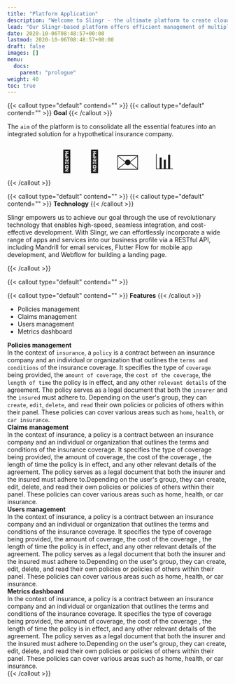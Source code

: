 ```yaml
---
title: "Platform Application"
description: "Welcome to Slingr - the ultimate platform to create cloud apps that integrate with other SaaS solutions seamlessly! If you're wondering what Slingr is, then look no further. "
lead: "Our Slingr-based platform offers efficient management of multiple funcionalities"
date: 2020-10-06T08:48:57+00:00
lastmod: 2020-10-06T08:48:57+00:00
draft: false
images: []
menu:
  docs:
    parent: "prologue"
weight: 40
toc: true
---
```



<style>
.centerimage {
  padding-top: 1em;
  display: flex;
  justify-content: center;
  padding-bottom: 2em;

}
</style>

<style>
  .emoji-grid {
    display: flex;
    flex-wrap: wrap;
    justify-content: center;
    align-items: center;
  }

<style>
  .emoji-grid {
    display: flex;
    flex-wrap: wrap;
    justify-content: center;
    align-items: center;
  }
  
  .emoji-grid span {
    font-size: 3rem;
    line-height: 3rem;
    padding: 1rem;
    display: flex;
    justify-content: center;
    align-items: center;
  }
</style>


{{< callout type="default" contend="" >}}
{{< callout type="default" contend="" >}}
<b>Goal</b>
{{< /callout >}}


The <code>aim</code> of the platform is to consolidate all the essential features into an integrated solution for a hypothetical insurance company.
<br>

<div class="emoji-grid">
  <span>📃</span>
  <span>📢</span>
  <span>✉️</span>
  <span>📊</span>
</div>
{{< /callout >}}


{{< callout type="default" contend="" >}}
{{< callout type="default" contend="" >}}
<b>Technology</b>
{{< /callout >}}

Slingr empowers us to achieve our goal through the use of revolutionary technology that enables high-speed, seamless integration, and cost-effective development. With Slingr, we can effortlessly incorporate a wide range of apps and services into our business profile via a RESTful API, including Mandrill for email services, Flutter Flow for mobile app development, and Webflow for building a landing page.

{{< /callout >}}


{{< callout type="default" contend="" >}}

{{< callout type="default" contend="" >}}
<b>Features</b>
{{< /callout >}}
<ul class="list-group">
 
<li class="list-group-item" >
Policies management
</li>
<li class="list-group-item" >
Claims management
</li>
<li class="list-group-item" >
Users management 
</li>
<li class="list-group-item" >
Metrics dashboard
</li>
</ul>
<div class="summary2">
<b>Policies management</b><br>
In the context of <code>insurance</code>, a <code>policy</code> is a contract between an insurance company and an individual or organization that outlines the <code>terms and conditions</code> of the insurance coverage. It specifies the type of <code>coverage</code> being provided, the <code>amount of coverage</code>, the <code>cost of the coverage</code>, the <code>length of time</code> the policy is in effect, and any other <code>relevant details</code> of the agreement. The policy serves as a legal document that both the <code>insurer</code> and the <code>insured</code> must adhere to. Depending on the user's group, they can <code>create</code>, <code>edit</code>, <code>delete</code>, and <code>read</code> their own policies or policies of others within their panel. These policies can cover various areas such as <code>home</code>, <code>health</code>, or <code>car insurance</code>.



</div>
<div class="summary2">
<b>Claims management</b><br>
In the context of insurance, a policy is a contract between an insurance company and an individual or organization that outlines the terms and conditions of the insurance coverage. It specifies the type of coverage being provided, the amount of coverage, the cost of the coverage , the length of time the policy is in effect, and any other relevant details of the agreement. The policy serves as a legal document that both the insurer and the insured must adhere to.Depending on the user's group, they can create, edit, delete, and read their own policies or policies of others within their panel. These policies can cover various areas such as home, health, or car insurance.

</div>
<div class="summary2">
<b>Users management </b><br>
In the context of insurance, a policy is a contract between an insurance company and an individual or organization that outlines the terms and conditions of the insurance coverage. It specifies the type of coverage being provided, the amount of coverage, the cost of the coverage , the length of time the policy is in effect, and any other relevant details of the agreement. The policy serves as a legal document that both the insurer and the insured must adhere to.Depending on the user's group, they can create, edit, delete, and read their own policies or policies of others within their panel. These policies can cover various areas such as home, health, or car insurance.

</div>
<div class="summary2">
<b>Metrics dashboard</b><br>
In the context of insurance, a policy is a contract between an insurance company and an individual or organization that outlines the terms and conditions of the insurance coverage. It specifies the type of coverage being provided, the amount of coverage, the cost of the coverage , the length of time the policy is in effect, and any other relevant details of the agreement. The policy serves as a legal document that both the insurer and the insured must adhere to.Depending on the user's group, they can create, edit, delete, and read their own policies or policies of others within their panel. These policies can cover various areas such as home, health, or car insurance.

</div>
{{< /callout >}}
